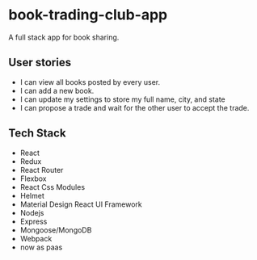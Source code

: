 # book-trading-club-app
A full stack app for book sharing.

## User stories
* I can view all books posted by every user.
* I can add a new book.
* I can update my settings to store my full name, city, and state
* I can propose a trade and wait for the other user to accept the trade.

## Tech Stack
* React
* Redux
* React Router
* Flexbox
* React Css Modules
* Helmet 
* Material Design React UI Framework
* Nodejs 
* Express
* Mongoose/MongoDB
* Webpack
* now as paas
